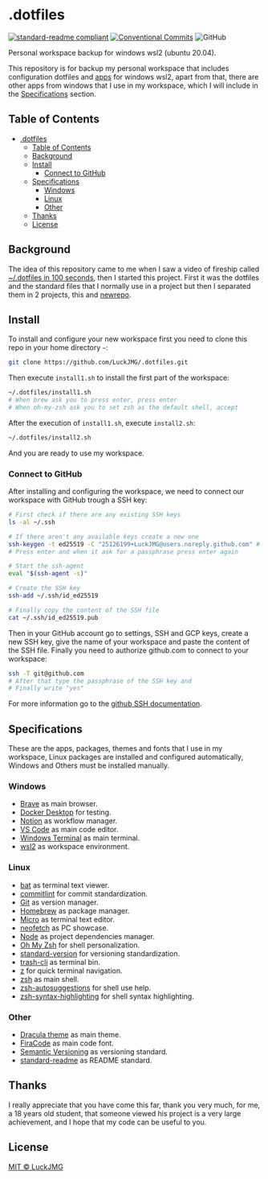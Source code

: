 # .dotfiles

[![standard-readme compliant](https://img.shields.io/badge/readme%20style-standard-brightgreen.svg?style=flat-square)](https://github.com/RichardLitt/standard-readme)
[![Conventional Commits](https://img.shields.io/badge/Conventional%20Commits-1.0.0-yellow.svg)](https://conventionalcommits.org)
![GitHub](https://img.shields.io/github/license/LuckJMG/.dotfiles)

Personal workspace backup for windows wsl2 (ubuntu 20.04).

This repository is for backup my personal workspace that includes configuration dotfiles and [apps](#linux) for windows wsl2, apart from that, there are other apps from windows that I use in my workspace, which I will include in the [Specifications](#windows) section.

## Table of Contents

- [.dotfiles](#dotfiles)
  - [Table of Contents](#table-of-contents)
  - [Background](#background)
  - [Install](#install)
    - [Connect to GitHub](#connect-to-github)
  - [Specifications](#specifications)
    - [Windows](#windows)
    - [Linux](#linux)
    - [Other](#other)
  - [Thanks](#thanks)
  - [License](#license)

## Background

The idea of this repository came to me when I saw a video of fireship called [~/.dotfiles in 100 seconds](https://www.youtube.com/watch?v=r_MpUP6aKiQ), then I started this project. First it was the dotfiles and the standard files that I normally use in a project but then I separated them in 2 projects, this and [newrepo](https://github.com/LuckJMG/newrepo).

## Install

To install and configure your new workspace first you need to clone this repo in your home directory `~`:

``` bash
git clone https://github.com/LuckJMG/.dotfiles.git
```

Then execute `install1.sh` to install the first part of the workspace:

``` bash
~/.dotfiles/install1.sh
# When brew ask you to press enter, press enter
# When oh-my-zsh ask you to set zsh as the default shell, accept
```

After the execution of `install1.sh`, execute `install2.sh`:

``` bash
~/.dotfiles/install2.sh
```

And you are ready to use my workspace.

### Connect to GitHub

After installing and configuring the workspace, we need to connect our workspace with GitHub trough a SSH key:

``` bash
# First check if there are any existing SSH keys
ls -al ~/.ssh

# If there aren't any available keys create a new one
ssh-keygen -t ed25519 -C "25126199+LuckJMG@users.noreply.github.com" # Replace with your email
# Press enter and when it ask for a passphrase press enter again

# Start the ssh-agent
eval "$(ssh-agent -s)"

# Create the SSH key
ssh-add ~/.ssh/id_ed25519

# Finally copy the content of the SSH file
cat ~/.ssh/id_ed25519.pub
```

Then in your GitHub account go to settings, SSH and GCP keys, create a new SSH key, give the name of your workspace and paste the content of the SSH file.
Finally you need to authorize github.com to connect to your workspace:

``` bash
ssh -T git@github.com
# After that type the passphrase of the SSH key and
# Finally write "yes"
```

For more information go to the [github SSH documentation](https://docs.github.com/en/github/authenticating-to-github/connecting-to-github-with-ssh).

## Specifications

These are the apps, packages, themes and fonts that I use in my workspace, Linux packages are installed and configured automatically, Windows and Others must be installed manually.

### Windows

- [Brave](https://brave.com/) as main browser.
- [Docker Desktop](https://www.docker.com/) for testing.
- [Notion](https://www.notion.so/) as workflow manager.
- [VS Code](https://code.visualstudio.com/) as main code editor.
- [Windows Terminal](https://github.com/Microsoft/Terminal) as main terminal.
- [wsl2](https://docs.microsoft.com/en-us/windows/wsl/) as workspace environment.

### Linux

- [bat](https://github.com/sharkdp/bat) as terminal text viewer.
- [commitlint](https://commitlint.js.org/) for commit standardization.
- [Git](https://git-scm.com/) as version manager.
- [Homebrew](https://brew.sh/) as package manager.
- [Micro](https://micro-editor.github.io/) as terminal text editor.
- [neofetch](https://github.com/dylanaraps/neofetch) as PC showcase.
- [Node](https://nodejs.org/en/) as project dependencies manager.
- [Oh My Zsh](https://ohmyz.sh/) for shell personalization.
- [standard-version](https://github.com/conventional-changelog/standard-version) for versioning standardization.
- [trash-cli](https://github.com/andreafrancia/trash-cli) as terminal bin.
- [z](https://github.com/rupa/z) for quick terminal navigation.
- [zsh](https://www.zsh.org/) as main shell.
- [zsh-autosuggestions](https://github.com/zsh-users/zsh-autosuggestions) for shell use help.
- [zsh-syntax-highlighting](https://github.com/zsh-users/zsh-syntax-highlighting) for shell syntax highlighting.

### Other

- [Dracula theme](https://draculatheme.com/) as main theme.
- [FiraCode](https://github.com/tonsky/FiraCode) as main code font.
- [Semantic Versioning](https://semver.org/) as versioning standard.
- [standard-readme](https://github.com/RichardLitt/standard-readme) as README standard.

## Thanks

I really appreciate that you have come this far, thank you very much, for me, a 18 years old student, that someone viewed his project is a very large achievement, and I hope that my code can be useful to you.

## License

[MIT © LuckJMG](LICENSE)
